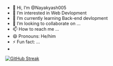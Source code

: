 - 👋 Hi, I’m @Nayakyash005
- 👀 I’m interested in Web Devlopment
- 🌱 I’m currently learning Back-end devlopment
- 💞️ I’m looking to collaborate on ...
- 📫 How to reach me ...
- 😄 Pronouns: He/him
- ⚡ Fun fact: ...
- 

<!---
Nayakyash005/Nayakyash005 is a ✨ special ✨ repository because its `README.md` (this file) appears on your GitHub profile.
You can click the Preview link to take a look at your changes.
--->
[![GitHub Streak](https://streak-stats.demolab.com?user=Nayakyash005)](https://git.io/streak-stats)

